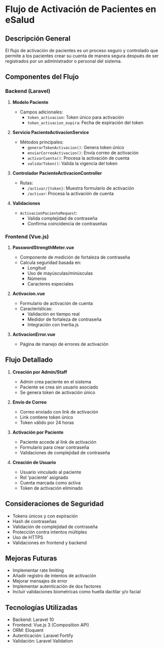 # Flujo de Activación de Pacientes en eSalud

## Descripción General

El flujo de activación de pacientes es un proceso seguro y controlado que permite a los pacientes crear su cuenta de manera segura después de ser registrados por un administrador o personal del sistema.

## Componentes del Flujo

### Backend (Laravel)

1. **Modelo Paciente**
   - Campos adicionales:
     * `token_activacion`: Token único para activación
     * `token_activacion_expira`: Fecha de expiración del token

2. **Servicio PacienteActivacionService**
   - Métodos principales:
     * `generarTokenActivacion()`: Genera token único
     * `enviarCorreoActivacion()`: Envía correo de activación
     * `activarCuenta()`: Procesa la activación de cuenta
     * `validarToken()`: Valida la vigencia del token

3. **Controlador PacienteActivacionController**
   - Rutas:
     * `/activar/{token}`: Muestra formulario de activación
     * `/activar`: Procesa la activación de cuenta

4. **Validaciones**
   - `ActivacionPacienteRequest`: 
     * Valida complejidad de contraseña
     * Confirma coincidencia de contraseñas

### Frontend (Vue.js)

1. **PasswordStrengthMeter.vue**
   - Componente de medición de fortaleza de contraseña
   - Calcula seguridad basada en:
     * Longitud
     * Uso de mayúsculas/minúsculas
     * Números
     * Caracteres especiales

2. **Activacion.vue**
   - Formulario de activación de cuenta
   - Características:
     * Validación en tiempo real
     * Medidor de fortaleza de contraseña
     * Integración con Inertia.js

3. **ActivacionError.vue**
   - Página de manejo de errores de activación

## Flujo Detallado

1. **Creación por Admin/Staff**
   - Admin crea paciente en el sistema
   - Paciente se crea sin usuario asociado
   - Se genera token de activación único

2. **Envío de Correo**
   - Correo enviado con link de activación
   - Link contiene token único
   - Token válido por 24 horas

3. **Activación por Paciente**
   - Paciente accede al link de activación
   - Formulario para crear contraseña
   - Validaciones de complejidad de contraseña

4. **Creación de Usuario**
   - Usuario vinculado al paciente
   - Rol 'paciente' asignado
   - Cuenta marcada como activa
   - Token de activación eliminado

## Consideraciones de Seguridad

- Tokens únicos y con expiración
- Hash de contraseñas
- Validación de complejidad de contraseña
- Protección contra intentos múltiples
- Uso de HTTPS
- Validaciones en frontend y backend

## Mejoras Futuras

- Implementar rate limiting
- Añadir registro de intentos de activación
- Mejorar mensajes de error
- Implementar autenticación de dos factores
- Incluir validaciones biometricas como huella dactilar y/o facial

## Tecnologías Utilizadas

- Backend: Laravel 10
- Frontend: Vue.js 3 (Composition API)
- ORM: Eloquent
- Autenticación: Laravel Fortify
- Validación: Laravel Validation
